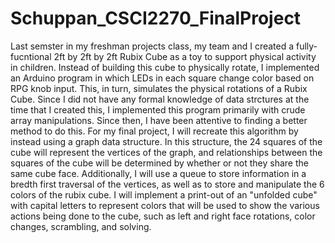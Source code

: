 # Schuppan_CSCI2270_FinalProject
   Last semster in my freshman projects class, my team and I created a fully-fucntional 2ft by 2ft by 2ft Rubix Cube as a toy to support physical activity in children. Instead of building this cube to physically rotate, I implemented an Arduino program in which LEDs in each square change color based on RPG knob input. This, in turn, simulates the physical rotations of a Rubix Cube. Since I did not have any formal knowledge of data strctures at the time that I created this, I implemented this program primarily with crude array manipulations. Since then, I have been attentive to finding a better method to do this. 
   For my final project, I will recreate this algorithm by instead using a graph data structure. In this structure, the 24 squares of the cube will represent the vertices of the graph, and relationships between the squares of the cube will be determined by whether or not they share the same cube face. Additionally, I will use a queue to store information in a bredth first traversal of the vertices, as well as to store and manipulate the 6 colors of the rubix cube. I will implement a print-out of an "unfolded cube" with capital letters to represent colors that will be used to show the various actions being done to the cube, such as left and right face rotations, color changes, scrambling, and solving.
